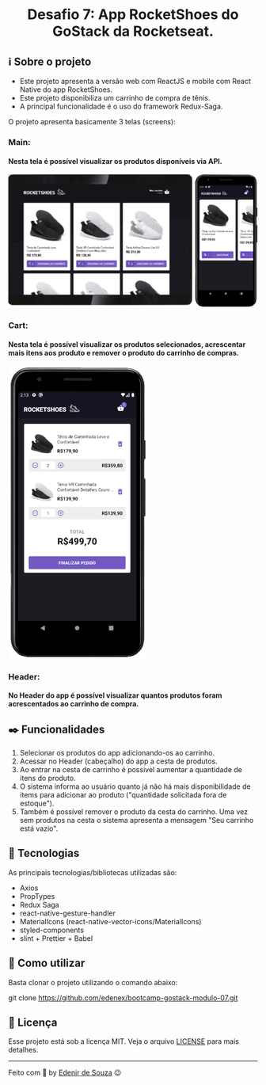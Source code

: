 <h1 align="center">
Desafio 7: App RocketShoes do GoStack da Rocketseat.
</h1>

## :information_source: Sobre o projeto

- Este projeto apresenta a versão web com ReactJS e mobile com React Native do app RocketShoes.
- Este projeto disponibiliza um carrinho de compra de tênis.
- A principal funcionalidade é o uso do framework Redux-Saga.

O projeto apresenta basicamente 3 telas (screens):

### Main:

#### Nesta tela é possível visualizar os produtos disponíveis via API.

<img src="./mobile/src/assets/screens/desktop_main.png" alt="Tela principal do carrinho">

### Cart:

#### Nesta tela é possível visualizar os produtos selecionados, acrescentar mais itens aos produto e remover o produto do carrinho de compras.

<img src="./mobile/src/assets/screens/app_screen_02.png" width="280px" alt="Cesta de produtos do carrinho">

### Header:

#### No Header do app é possível visualizar quantos produtos foram acrescentados ao carrinho de compra.

## :black_nib: Funcionalidades

1. Selecionar os produtos do app adicionando-os ao carrinho.
2. Acessar no Header (cabeçalho) do app a cesta de produtos.
3. Ao entrar na cesta de carrinho é possivel aumentar a quantidade de itens do produto.
4. O sistema informa ao usuário quanto já não há mais disponibilidade de items para adicionar ao produto ("quantidade solicitada fora de estoque").
5. Também é possível remover o produto da cesta do carrinho. Uma vez sem produtos na cesta o sistema apresenta a mensagem "Seu carrinho está vazio".

## :rocket: Tecnologias

As principais tecnologias/bibliotecas utilizadas são:

- Axios
- PropTypes
- Redux Saga
- react-native-gesture-handler
- MaterialIcons (react-native-vector-icons/MaterialIcons)
- styled-components
- slint + Prettier + Babel

## :construction_worker: Como utilizar

Basta clonar o projeto utilizando o comando abaixo:

git clone https://github.com/edenex/bootcamp-gostack-modulo-07.git

## :memo: Licença

Esse projeto está sob a licença MIT. Veja o arquivo [LICENSE](LICENSE.md) para mais detalhes.

---

Feito com 🧡 by [Edenir de Souza](https://github.com/edenex) 😉
